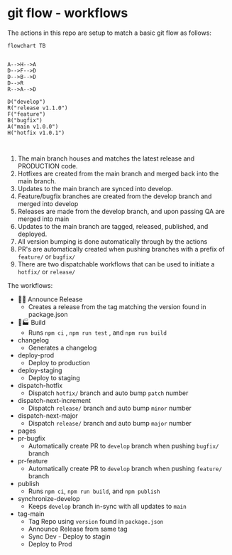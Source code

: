 # git flow - workflows
The actions in this repo are setup to match a basic git flow as follows:
```mermaid
flowchart TB


A-->H-->A
D-->F-->D
D-->B-->D
D-->R
R-->A-->D

D("develop")
R("release v1.1.0")
F("feature")
B("bugfix")
A("main v1.0.0")
H("hotfix v1.0.1")



```
1. The main branch houses and matches the latest release and PRODUCTION code.
2. Hotfixes are created from the main branch and merged back into the main branch.
3. Updates to the main branch are synced into develop.
4. Feature/bugfix branches are created from the develop branch and merged into develop
5. Releases are made from the develop branch, and upon passing QA are merged into main
6. Updates to the main branch are tagged, released, published, and deployed.
7. All version bumping is done automatically through by the actions
8. PR's are automatically created when pushing branches with a prefix of `feature/` or `bugfix/`
9. There are two dispatchable workflows that can be used to initiate a `hotfix/` or `release/`

The workflows:
- 🤖📣 Announce Release
	- Creates a release from the tag matching the version found in package.json 
- 🤖🏭 Build
	- Runs `npm ci` , `npm run test` , and `npm run build`
- changelog
	- Generates a changelog
- deploy-prod
	- Deploy to production
- deploy-staging
	- Deploy to staging
- dispatch-hotfix
	- Dispatch `hotfix/` branch and auto bump `patch` number
- dispatch-next-increment
	- Dispatch `release/` branch and auto bump `minor` number
- dispatch-next-major
	- Dispatch `release/` branch and auto bump `major` number
- pages
- pr-bugfix
	- Automatically create PR to `develop` branch when pushing `bugfix/` branch
- pr-feature
	- Automatically create PR to `develop` branch when pushing `feature/` branch
- publish
	- Runs `npm ci`, `npm run build`, and `npm publish`
- synchronize-develop
	- Keeps `develop` branch in-sync with all updates to `main`
- tag-main
	- Tag Repo using `version` found in `package.json`
	- Announce Release from same tag
	- Sync Dev - Deploy to stagin
	- Deploy to Prod

